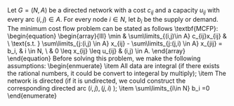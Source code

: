 
Let $G=(N,A)$ be a directed network with a cost $c_{ij}$ and a capacity $u_{ij}$ with every arc $(i,j)\in A$. For every node $i \in N$, let $b_{i}$ be the supply or demand. The minimum cost flow problem can be stated as follows \textbf{MCFP}:
\begin{equation}
\begin{array}{lll}
\min & \sum\limits_{(i,j)\in A} c_{ij}x_{ij} & \\
\text{s.t. } \sum\limits_{j:(i,j) \in A} x_{ij} - \sum\limits_{j:(j,i) \in A} x_{jij} = b_i, & i \in N, \\
& 0 \leq x_{ij} \leq u_{ij} & (i,j) \in A.
\end{array}
\end{equation}
Before solving this problem, we make the following assumptions:
\begin{enmuerate}
\item All data are integral (if there exists the rational numbers, it could be convert to integeral by multiply);
\item The network is directed (if it is undirected, we could construct the corresponding directed arc $(i,j),(j,i)$ );
\item \sum\limits_{i\in N} b_i =0
\end{enumerate}
